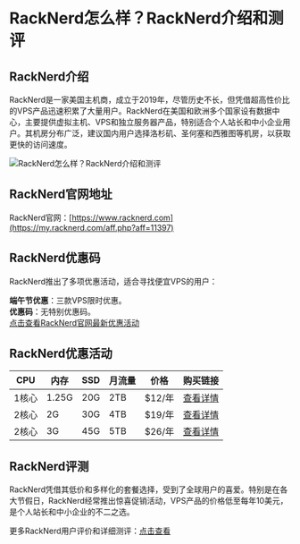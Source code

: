# RackNerd怎么样？RackNerd介绍和测评

## RackNerd介绍

RackNerd是一家美国主机商，成立于2019年，尽管历史不长，但凭借超高性价比的VPS产品迅速积累了大量用户。RackNerd在美国和欧洲多个国家设有数据中心，主要提供虚拟主机、VPS和独立服务器产品，特别适合个人站长和中小企业用户。其机房分布广泛，建议国内用户选择洛杉矶、圣何塞和西雅图等机房，以获取更快的访问速度。

![RackNerd怎么样？RackNerd介绍和测评](https://github.com/user-attachments/assets/7b022bca-eb41-4260-8396-f687b09d19b7)

## RackNerd官网地址

RackNerd官网：[https://www.racknerd.com](https://my.racknerd.com/aff.php?aff=11397)

## RackNerd优惠码

RackNerd推出了多项优惠活动，适合寻找便宜VPS的用户：

**端午节优惠**：三款VPS限时优惠。  
**优惠码**：无特别优惠码。  
[点击查看RackNerd官网最新优惠活动](https://my.racknerd.com/aff.php?aff=11397)

## RackNerd优惠活动

| CPU  | 内存  | SSD  | 月流量 | 价格     | 购买链接                                                                                                                                     |
| ---- | ----- | ---- | ------ | -------- | -------------------------------------------------------------------------------------------------------------------------------------------- |
| 1核心 | 1.25G | 20G  | 2TB    | $12/年   | [查看详情](https://my.racknerd.com/aff.php?aff=11397&pid=850)                                                                                   |
| 2核心 | 2G    | 30G  | 4TB    | $19/年   | [查看详情](https://my.racknerd.com/aff.php?aff=11397&pid=851)                                                                                   |
| 2核心 | 3G    | 45G  | 5TB    | $26/年   | [查看详情](https://my.racknerd.com/aff.php?aff=11397&pid=852)                                                                                   |

## RackNerd评测

RackNerd凭借其低价和多样化的套餐选择，受到了全球用户的喜爱。特别是在各大节假日，RackNerd经常推出惊喜促销活动，VPS产品的价格低至每年10美元，是个人站长和中小企业的不二之选。  

更多RackNerd用户评价和详细测评：[点击查看](https://my.racknerd.com/aff.php?aff=11397)
